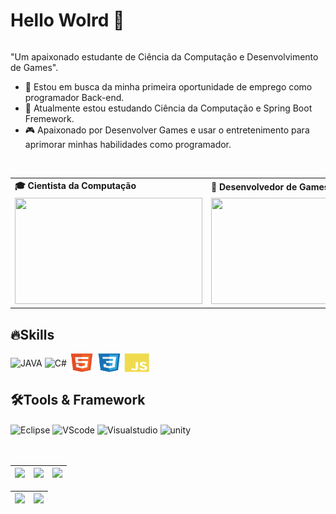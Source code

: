 <div id="title">
  <sumary><h1 align="center "style="display: inline-block">Hello Wolrd 👋</h1></sumary>
</div>

<div id="introducao">
  <p>"Um apaixonado estudante de Ciência da Computação e Desenvolvimento de Games".</p>
  <ul>
    <li>🔭 Estou em busca da minha primeira oportunidade de emprego como programador Back-end.</li>
    <li>🌱 Atualmente estou estudando Ciência da Computação e Spring Boot Fremework.</li>
    <li>🎮 Apaixonado por Desenvolver Games e usar o entretenimento para aprimorar minhas habilidades como programador.</li>
  </ul>
</div>
<br>

<div align="center" id="gifs">
  <table>
    <tr>
      <td><b>🎓 Cientista da Computação</b></td>
      <td><b>🧪 Desenvolvedor de Games</b></td>
    </tr>
    <tr>
      <td><img src="https://github.com/Herbert-Felix/Herbert-Felix/assets/134386130/f925c30d-e831-4da4-b487-f7b5ec30149b" width="300px" height="170px"></td>
      <td><img src="https://github.com/Herbert-Felix/Herbert-Felix/assets/134386130/23423d74-fb59-4186-90be-77a6bc280ccb" width="300px" height="170px"></td>
    </tr>
  </table>
</div>

<div id="skill">
  <h2>🔥Skills</h2>
  <img align="center" alt="JAVA" height="30" width="40" src="https://cdn.jsdelivr.net/gh/devicons/devicon/icons/java/java-original.svg">
  <img align="center" alt="C#" height="30" width="40" src="https://cdn.jsdelivr.net/gh/devicons/devicon/icons/csharp/csharp-original.svg">
  <img align="center" alt="HTML" height="30" width="40" src="https://raw.githubusercontent.com/devicons/devicon/master/icons/html5/html5-original.svg">
  <img align="center" alt="CSS" height="30" width="40" src="https://raw.githubusercontent.com/devicons/devicon/master/icons/css3/css3-original.svg">
  <img align="center" alt="Js" height="30" width="40" src="https://raw.githubusercontent.com/devicons/devicon/master/icons/javascript/javascript-plain.svg">
</div>

<div id="Tools">
  <h2>🛠️Tools & Framework</h2>
  <img align="center" alt="Eclipse" height="30" width="40" src="https://api.iconify.design/devicon/eclipse.svg">
  <img align="center" alt="VScode" height="30" width="40" src="https://cdn.jsdelivr.net/gh/devicons/devicon/icons/vscode/vscode-original.svg">
  <img align="center" alt="Visualstudio" height="30" width="40" src="https://cdn.jsdelivr.net/gh/devicons/devicon/icons/visualstudio/visualstudio-plain.svg">
  <img align="center" alt="unity" height="30" width="40" src="https://api.iconify.design/devicon/unity.svg">
</div>
<br><br>

| ![](http://github-profile-summary-cards.vercel.app/api/cards/stats?username=Herbert-Felix&theme=tokyonight) | ![](http://github-profile-summary-cards.vercel.app/api/cards/repos-per-language?username=Herbert-Felix&hide=Html&theme=tokyonight) | ![](http://github-profile-summary-cards.vercel.app/api/cards/most-commit-language?username=Herbert-Felix&theme=tokyonight) |
| :-: | :-: | :-: |

| ![](http://github-profile-summary-cards.vercel.app/api/cards/profile-details?username=Herbert-Felix&theme=tokyonight) | ![](https://github-readme-streak-stats.herokuapp.com/?user=Herbert-Felix&theme=tokyonight&hide_border=true&date_format=M%20j%5B%2C%20Y%5D&background=1A1B27&stroke=35AFA3&ring=BF91F3&fire=BF91F3&currStreakNum=BF91F3&sideNums=BF91F3&currStreakLabel=BF91F3&sideLabels=BF91F3&dates=35AFA3) |
| :-: | :-: |
